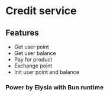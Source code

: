# Credit service

## Features

- Get user point
- Get user balance
- Pay for product
- Exchange point
- Init user point and balance

### Power by Elysia with Bun runtime

